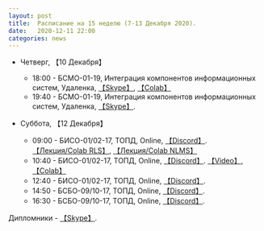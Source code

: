 ```yaml
---
layout: post
title:  Расписание на 15 неделю (7-13 Декабря 2020).
date:   2020-12-11 22:00
categories: news
---
```


* Четверг, 【10 Декабря】
  * 18:00 - БСМО-01-19, Интеграция компонентов информационных систем, Удаленка, [【Skype】](https://join.skype.com/icDcc7qD7G7k), [【Colab】](https://colab.research.google.com/drive/1EMWUfJA2s5wxVAxTrr4XpDE9MVdlHhe4?usp=sharing)
  * 19:40 - БСМО-01-19, Интеграция компонентов информационных систем, Удаленка, [【Skype】](https://join.skype.com/icDcc7qD7G7k).
  
* Суббота, 【12 Декабря】
  * 09:00 - БИСО-01/02-17, ТОПД,  Online, [【Discord】](https://discord.gg/JRaN4AU). [【Лекция/Colab RLS】](https://colab.research.google.com/drive/1CfOaIhEVWoS6kPlTRqLwcTWVLkIaEYir?usp=sharing), [【Лекция/Colab NLMS】](https://colab.research.google.com/drive/180uvgk9UsYGYSmjggMDX1sWr5exZpZs2?usp=sharing)
  * 10:40 - БИСО-01/02-17, ТОПД,  Online, [【Discord】](https://discord.gg/JRaN4AU). [【Video】](), [【Colab】]()
  * 12:40 - БИСО-01/02-17, ТОПД,  Online, [【Discord】](https://discord.gg/JRaN4AU). 
  * 14:50 - БСБО-09/10-17, ТОПД,  Online,  [【Discord】](https://discord.gg/V8ZUrmc).
  * 16:30 - БСБО-09/10-17, ТОПД,  Online,  [【Discord】](https://discord.gg/V8ZUrmc).
  
Дипломники - [【Skype】](https://join.skype.com/jVkDp81Gfjjw).
